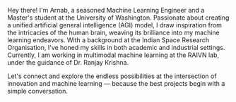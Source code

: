 Hey there! I'm Arnab, a seasoned Machine Learning Engineer and a Master's student at the University of Washington. Passionate about creating a unified artificial general intelligence (AGI) model, I draw inspiration from the intricacies of the human brain, weaving its brilliance into my machine learning endeavors. With a background at the Indian Space Research Organisation, I've honed my skills in both academic and industrial settings. Currently, I am working in multimodal machine learning at the RAIVN lab, under the guidance of Dr. Ranjay Krishna. 

Let's connect and explore the endless possibilities at the intersection of innovation and machine learning — because the best projects begin with a simple conversation.
